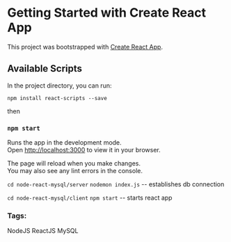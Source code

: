 # Getting Started with Create React App

This project was bootstrapped with [Create React App](https://github.com/facebook/create-react-app).

## Available Scripts

In the project directory, you can run:

`npm install react-scripts --save` 

then

### `npm start`

Runs the app in the development mode.\
Open [http://localhost:3000](http://localhost:3000) to view it in your browser.

The page will reload when you make changes.\
You may also see any lint errors in the console.

`cd node-react-mysql/server`
`nodemon index.js` -- establishes db connection

`cd node-react-mysql/client`
`npm start` -- starts react app

### Tags:

NodeJS
ReactJS
MySQL

